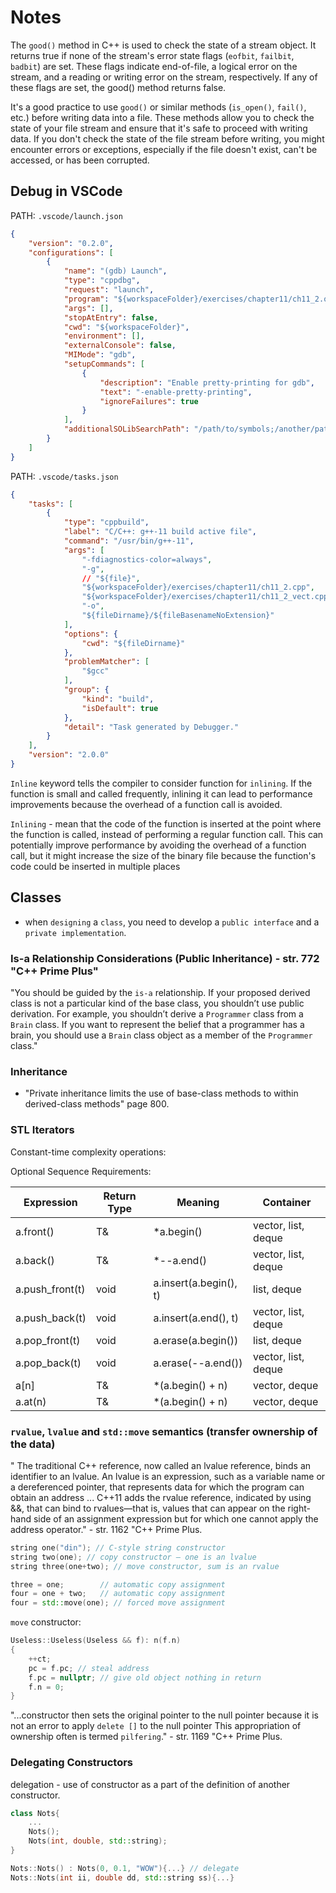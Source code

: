 # Notes

The `good()` method in C++ is used to check the state of a stream object.
It returns true if none of the stream's error state flags (`eofbit`, `failbit`, `badbit`) are set. These flags indicate end-of-file, a logical error
on the stream, and a reading or writing error on the stream, respectively. If any of these flags are set, the good() method returns false.

It's a good practice to use `good()` or similar methods (`is_open()`, `fail()`, etc.) before writing data into a file.
These methods allow you to check the state of your file stream and ensure that it's safe to proceed with writing data.
If you don't check the state of the file stream before writing, you might encounter errors or exceptions, especially if the file doesn't exist, can't
be accessed, or has been corrupted.

## Debug in VSCode

PATH: `.vscode/launch.json`

```json
{
    "version": "0.2.0",
    "configurations": [
        {
            "name": "(gdb) Launch",
            "type": "cppdbg",
            "request": "launch",
            "program": "${workspaceFolder}/exercises/chapter11/ch11_2.out",
            "args": [],
            "stopAtEntry": false,
            "cwd": "${workspaceFolder}",
            "environment": [],
            "externalConsole": false,
            "MIMode": "gdb",
            "setupCommands": [
                {
                    "description": "Enable pretty-printing for gdb",
                    "text": "-enable-pretty-printing",
                    "ignoreFailures": true
                }
            ],
            "additionalSOLibSearchPath": "/path/to/symbols;/another/path/to/symbols"
        }
    ]
}
```

PATH: `.vscode/tasks.json`

```json
{
    "tasks": [
        {
            "type": "cppbuild",
            "label": "C/C++: g++-11 build active file",
            "command": "/usr/bin/g++-11",
            "args": [
                "-fdiagnostics-color=always",
                "-g",
                // "${file}",
                "${workspaceFolder}/exercises/chapter11/ch11_2.cpp",
                "${workspaceFolder}/exercises/chapter11/ch11_2_vect.cpp",
                "-o",
                "${fileDirname}/${fileBasenameNoExtension}"
            ],
            "options": {
                "cwd": "${fileDirname}"
            },
            "problemMatcher": [
                "$gcc"
            ],
            "group": {
                "kind": "build",
                "isDefault": true
            },
            "detail": "Task generated by Debugger."
        }
    ],
    "version": "2.0.0"
}
```

`Inline` keyword tells the compiler to consider function for `inlining`. If the function is small and called frequently, inlining it can lead to
performance improvements because the overhead of a function call is avoided.

`Inlining` - mean that the code of the function is inserted at the point where the function is called, instead of performing a regular function call.
This can potentially improve performance by avoiding the overhead of a function call, but it might increase the size of the binary file because the
function's code could be inserted in multiple places

## Classes

- when `designing` a `class`, you need to develop a `public interface` and a `private implementation`.

### Is-a Relationship Considerations (Public Inheritance) - str. 772 "C++ Prime Plus"

"You should be guided by the `is-a` relationship. If your proposed derived class is not a particular
kind of the base class, you shouldn’t use public derivation. For example, you
shouldn’t derive a `Programmer` class from a `Brain` class. If you want to represent the belief
that a programmer has a brain, you should use a `Brain` class object as a member of the
`Programmer` class."

### Inheritance

- "Private inheritance limits the use of base-class methods to within derived-class methods" page 800.

### STL Iterators

Constant-time complexity operations:

Optional Sequence Requirements:

|Expression| Return Type| Meaning| Container|
|---|---|---|---|
|a.front()| T&| *a.begin()| vector, list, deque|
|a.back()| T&| *--a.end()| vector, list, deque|
|a.push_front(t)| void| a.insert(a.begin(), t)| list, deque|
|a.push_back(t)| void| a.insert(a.end(), t)| vector, list, deque|
|a.pop_front(t)| void| a.erase(a.begin())| list, deque|
|a.pop_back(t)| void| a.erase(--a.end())| vector, list, deque|
|a[n]| T&| *(a.begin() + n)| vector, deque|
|a.at(n)| T&| *(a.begin() + n)| vector, deque|


### `rvalue`, `lvalue` and `std::move` semantics (transfer ownership of the data)

"
The traditional C++ reference, now called an lvalue reference, binds an identifier to an
lvalue.
An lvalue is an expression, such as a variable name or a dereferenced pointer, that
represents data for which the program can obtain an address
...
C++11 adds the rvalue reference, indicated by using &&, that
can bind to rvalues—that is, values that can appear on the right-hand side of an
assignment expression but for which one cannot apply the address operator." - str. 1162 "C++ Prime Plus.

```cpp
string one("din"); // C-style string constructor
string two(one); // copy constructor – one is an lvalue
string three(one+two); // move constructor, sum is an rvalue

three = one;        // automatic copy assignment 
four = one + two;   // automatic copy assignment 
four = std::move(one); // forced move assignment
```

`move` constructor:
```cpp
Useless::Useless(Useless && f): n(f.n)
{
    ++ct;
    pc = f.pc; // steal address
    f.pc = nullptr; // give old object nothing in return
    f.n = 0;
}
```

"...constructor then sets the original pointer to the null pointer
because it is not an error to apply `delete []` to the null pointer
This appropriation of ownership often is termed `pilfering`." - str. 1169 "C++ Prime Plus.

### Delegating Constructors

delegation - use of constructor as a part of the definition of another constructor.

```cpp
class Nots{
    ...
    Nots();
    Nots(int, double, std::string);
}

Nots::Nots() : Nots(0, 0.1, "WOW"){...} // delegate
Nots::Nots(int ii, double dd, std::string ss){...}
```